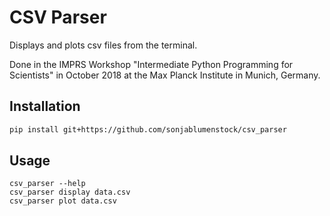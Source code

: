 # CSV Parser

Displays and plots csv files from the terminal.

Done in the IMPRS Workshop "Intermediate Python Programming for Scientists" in October 2018 at the Max Planck Institute in Munich, Germany.

## Installation
``` bash
pip install git+https://github.com/sonjablumenstock/csv_parser
```
## Usage
```
csv_parser --help
csv_parser display data.csv
csv_parser plot data.csv
```